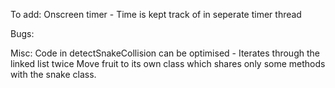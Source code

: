 To add:
Onscreen timer - Time is kept track of in seperate timer thread

Bugs:



Misc:
Code in detectSnakeCollision can be optimised - Iterates through the linked list twice
Move fruit to its own class which shares only some methods with the snake class.

